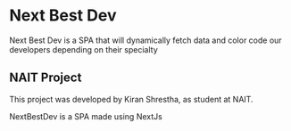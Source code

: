 # Next Best Dev

Next Best Dev is a SPA that will dynamically fetch data and color code our developers depending on their specialty

## NAIT Project

This project was developed by Kiran Shrestha, as student at NAIT.

NextBestDev is a SPA made using NextJs
